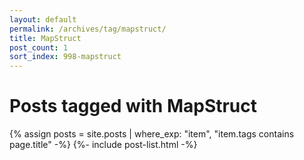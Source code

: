 ```yaml
---
layout: default
permalink: /archives/tag/mapstruct/
title: MapStruct
post_count: 1
sort_index: 998-mapstruct
---
```

<h1 class="page-heading">Posts tagged with MapStruct</h1>
{% assign posts = site.posts | where_exp: "item", "item.tags contains page.title" -%}
{%- include post-list.html -%}
